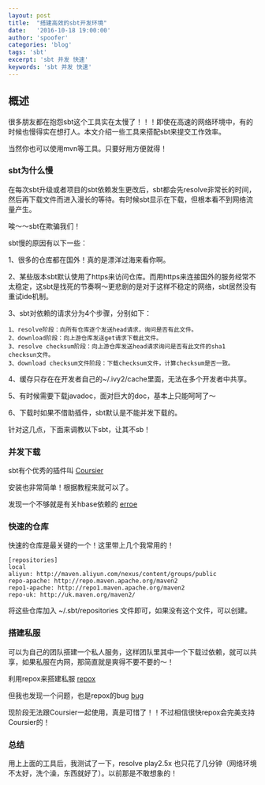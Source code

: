 ```yaml
---
layout: post
title:  "搭建高效的sbt开发环境"
date:   '2016-10-18 19:00:00'
author: 'spoofer'
categories: 'blog'
tags: 'sbt'
excerpt: 'sbt 并发 快速'
keywords: 'sbt 并发 快速'
---
```


## 概述

很多朋友都在抱怨sbt这个工具实在太慢了！！！即使在高速的网络环境中，有的时候也慢得实在想打人。本文介绍一些工具来搭配sbt来提交工作效率。

当然你也可以使用mvn等工具。只要好用方便就得！


### sbt为什么慢

在每次sbt升级或者项目的sbt依赖发生更改后，sbt都会先resolve非常长的时间，然后再下载文件而进入漫长的等待。有时候sbt显示在下载，但根本看不到网络流量产生。

唉～～sbt在欺骗我们！

sbt慢的原因有以下一些：


1、很多的仓库都在国外！真的是漂洋过海来看你啊。

2、某些版本sbt默认使用了https来访问仓库。而用https来连接国外的服务经常不太稳定，这sbt是找死的节奏啊～更悲剧的是对于这样不稳定的网络，sbt居然没有重试ide机制。

3、sbt对依赖的请求分为4个步骤，分别如下：

```
1、resolve阶段：向所有仓库逐个发送head请求，询问是否有此文件。
2、download阶段：向上游仓库发送get请求下载此文件。
3、resolve checksum阶段：向上游仓库发送head请求询问是否有此文件的sha1 checksun文件。
3、download checksum文件阶段：下载checksum文件，计算checksum是否一致。
```

4、缓存只存在在开发者自己的~/.ivy2/cache里面，无法在多个开发者中共享。

5、有时候需要下载javadoc，面对巨大的doc，基本上只能呵呵了～

6、下载时如果不借助插件，sbt默认是不能并发下载的。

针对这几点，下面来调教以下sbt，让其不sb！

### 并发下载

sbt有个优秀的插件叫 [Coursier](https://github.com/alexarchambault/coursier)

安装也非常简单！根据教程来就可以了。

发现一个不够就是有关hbase依赖的 [erroe](https://github.com/alexarchambault/coursier/issues/325)

### 快速的仓库

快速的仓库是最关键的一个！这里带上几个我常用的！

```
[repositories]
local
aliyun: http://maven.aliyun.com/nexus/content/groups/public
repo-apache: http://repo.maven.apache.org/maven2
repo1-apache: http://repo1.maven.apache.org/maven2
repo-uk: http://uk.maven.org/maven2/
```

将这些仓库加入 ~/.sbt/repositories 文件即可，如果没有这个文件，可以创建。

### 搭建私服

可以为自己的团队搭建一个私人服务，这样团队里其中一个下载过依赖，就可以共享，如果私服在内网，那简直就是爽得不要不要的～！

利用repox来搭建私服 [repox](https://github.com/Centaur/repox)

但我也发现一个问题，也是repox的bug [bug](https://github.com/Centaur/repox/issues/55)

现阶段无法跟Coursier一起使用，真是可惜了！！不过相信很快repox会完美支持Coursier的！

### 总结

用上上面的工具后，我测试了一下，resolve play2.5x  也只花了几分钟（网络环境不太好，洗个澡，东西就好了）。以前那是不敢想象的！
